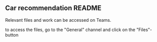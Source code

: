 ## Car recommendation README

Relevant files and work can be accessed on Teams.

to access the files, go to the "General" channel and click on the "Files"-button
